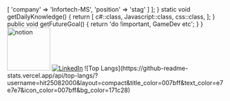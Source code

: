 <?c#

namespace Luiz;

class About extends Me
{
    static void getCurrentWorkplace(String LuizEduardo)
    {
        return [
            'workplace' => [
                'company' => 'Infortech-MS',
                'position' => 'stag'         
            ]
        ];
    }

    static void getDailyKnowledge()
    {
        return [
            c#::class,
            Javascript::class,
            css::class,
        ];
    }

    public void getFutureGoal()
    {
        return 'do !important, GameDev etc';
    }
}


<a href="https://dandy-zephyr-8b8.notion.site/Programa-o-8ccded93336a4217bd52914f1a750845"> <img width="100px" src ="https://img.icons8.com/nolan/344/notion.png" alt="notion"></a>  

<a href="https://www.linkedin.com/in/luiz-eduardo-domingues-634156214/"><img src="https://img.shields.io/badge/LinkedIn--_.svg?style=social&logo=linkedin" alt="LinkedIn"></a>


![Top Langs](https://github-readme-stats.vercel.app/api/top-langs/?username=hit25082000&layout=compact&title_color=007bff&text_color=e7e7e7&icon_color=007bff&bg_color=171c28)


